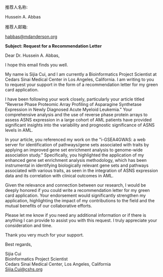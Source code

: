 推荐人名称:

Hussein A. Abbas 

推荐人邮箱:

habbas@mdanderson.org

**Subject: Request for a Recommendation Letter**

Dear Dr. Hussein A. Abbas,

I hope this email finds you well.

My name is Sijia Cui, and I am currently a Bioinformatics Project Scientist at Cedars Sinai Medical Center in Los Angeles, California. I am writing to you to request your support in the form of a recommendation letter for my green card application.

I have been following your work closely, particularly your article titled "Reverse Phase Proteomic Array Profiling of Asparagine Synthetase Expression in Newly Diagnosed Acute Myeloid Leukemia." Your comprehensive analysis and the use of reverse phase protein arrays to assess ASNS expression in a large cohort of AML patients have provided significant insights into the variability and prognostic significance of ASNS levels in AML. 

In your article, you referenced my work on the "i-GSEA4GWAS: a web server for identification of pathways/gene sets associated with traits by applying an improved gene set enrichment analysis to genome-wide association study." Specifically, you highlighted the application of my enhanced gene set enrichment analysis methodology, which has been instrumental in identifying biologically relevant gene sets and pathways associated with various traits, as seen in the integration of ASNS expression data and its correlation with clinical outcomes in AML.

Given the relevance and connection between our research, I would be deeply honored if you could write a recommendation letter for my green card application. Your endorsement would significantly strengthen my application, highlighting the impact of my contributions to the field and the mutual benefits of our collaborative efforts.

Please let me know if you need any additional information or if there is anything I can provide to assist you with this request. I truly appreciate your consideration and time.

Thank you very much for your support.

Best regards,

Sijia Cui  
Bioinformatics Project Scientist  
Cedars Sinai Medical Center, Los Angeles, California  
Sijia.Cui@cshs.org